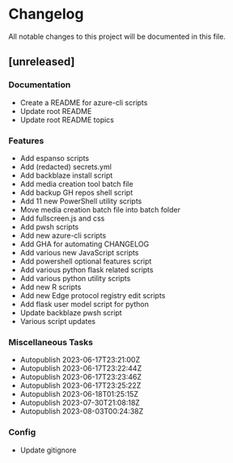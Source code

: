 # Changelog

All notable changes to this project will be documented in this file.

## [unreleased]

### Documentation

- Create a README for azure-cli scripts
- Update root README
- Update root README topics

### Features

- Add espanso scripts
- Add (redacted) secrets.yml
- Add backblaze install script
- Add media creation tool batch file
- Add backup GH repos shell script
- Add 11 new PowerShell utility scripts
- Move media creation batch file into batch folder
- Add fullscreen.js and css
- Add pwsh scripts
- Add new azure-cli scripts
- Add GHA for automating CHANGELOG
- Add various new JavaScript scripts
- Add powershell optional features script
- Add various python flask related scripts
- Add various python utility scripts
- Add new R scripts
- Add new Edge protocol registry edit scripts
- Add flask user model script for python
- Update backblaze pwsh script
- Various script updates

### Miscellaneous Tasks

- Autopublish 2023-06-17T23:21:00Z
- Autopublish 2023-06-17T23:22:44Z
- Autopublish 2023-06-17T23:23:46Z
- Autopublish 2023-06-17T23:25:22Z
- Autopublish 2023-06-18T01:25:15Z
- Autopublish 2023-07-30T21:08:18Z
- Autopublish 2023-08-03T00:24:38Z

### Config

- Update gitignore

<!-- generated by git-cliff -->
